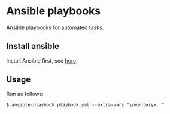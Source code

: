 # Ansible playbooks

Ansible playbooks for automated tasks.

## Install ansible

Install Ansible first, see [here](https://docs.ansible.com/ansible/latest/installation_guide/intro_installation.html).

## Usage

Run as follows:

```
$ ansible-playbook playbook.yml --extra-vars "inventory=.."
```
